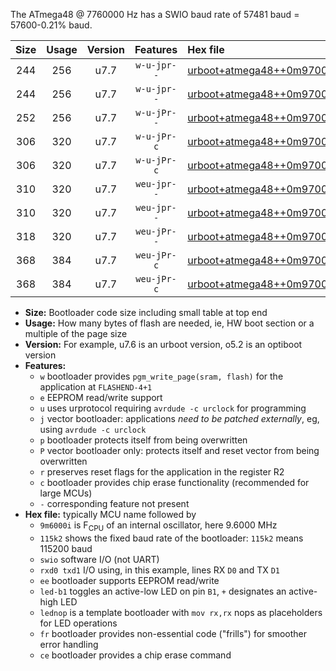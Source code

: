 The ATmega48 @ 7760000 Hz has a SWIO baud rate of 57481 baud = 57600-0.21% baud.

|Size|Usage|Version|Features|Hex file|
|:-:|:-:|:-:|:-:|:--|
|244|256|u7.7|`w-u-jpr--`|[urboot+atmega48++0m9700i++++7k2_swio_rxd0_txd1_led+b5.hex](https://raw.githubusercontent.com/stefanrueger/urboot.hex/main/mcus/atmega48/internal_oscillator/fint++0m9700_Hz/br++++7k2_bps/urboot+atmega48++0m9700i++++7k2_swio_rxd0_txd1_led+b5.hex)|
|244|256|u7.7|`w-u-jpr--`|[urboot+atmega48++0m9700i++++7k2_swio_rxd0_txd1_lednop.hex](https://raw.githubusercontent.com/stefanrueger/urboot.hex/main/mcus/atmega48/internal_oscillator/fint++0m9700_Hz/br++++7k2_bps/urboot+atmega48++0m9700i++++7k2_swio_rxd0_txd1_lednop.hex)|
|252|256|u7.7|`w-u-jPr--`|[urboot+atmega48++0m9700i++++7k2_swio_rxd0_txd1.hex](https://raw.githubusercontent.com/stefanrueger/urboot.hex/main/mcus/atmega48/internal_oscillator/fint++0m9700_Hz/br++++7k2_bps/urboot+atmega48++0m9700i++++7k2_swio_rxd0_txd1.hex)|
|306|320|u7.7|`w-u-jPr-c`|[urboot+atmega48++0m9700i++++7k2_swio_rxd0_txd1_led+b5_fr_ce.hex](https://raw.githubusercontent.com/stefanrueger/urboot.hex/main/mcus/atmega48/internal_oscillator/fint++0m9700_Hz/br++++7k2_bps/urboot+atmega48++0m9700i++++7k2_swio_rxd0_txd1_led+b5_fr_ce.hex)|
|306|320|u7.7|`w-u-jPr-c`|[urboot+atmega48++0m9700i++++7k2_swio_rxd0_txd1_lednop_fr_ce.hex](https://raw.githubusercontent.com/stefanrueger/urboot.hex/main/mcus/atmega48/internal_oscillator/fint++0m9700_Hz/br++++7k2_bps/urboot+atmega48++0m9700i++++7k2_swio_rxd0_txd1_lednop_fr_ce.hex)|
|310|320|u7.7|`weu-jpr--`|[urboot+atmega48++0m9700i++++7k2_swio_rxd0_txd1_ee_led+b5.hex](https://raw.githubusercontent.com/stefanrueger/urboot.hex/main/mcus/atmega48/internal_oscillator/fint++0m9700_Hz/br++++7k2_bps/urboot+atmega48++0m9700i++++7k2_swio_rxd0_txd1_ee_led+b5.hex)|
|310|320|u7.7|`weu-jpr--`|[urboot+atmega48++0m9700i++++7k2_swio_rxd0_txd1_ee_lednop.hex](https://raw.githubusercontent.com/stefanrueger/urboot.hex/main/mcus/atmega48/internal_oscillator/fint++0m9700_Hz/br++++7k2_bps/urboot+atmega48++0m9700i++++7k2_swio_rxd0_txd1_ee_lednop.hex)|
|318|320|u7.7|`weu-jPr--`|[urboot+atmega48++0m9700i++++7k2_swio_rxd0_txd1_ee.hex](https://raw.githubusercontent.com/stefanrueger/urboot.hex/main/mcus/atmega48/internal_oscillator/fint++0m9700_Hz/br++++7k2_bps/urboot+atmega48++0m9700i++++7k2_swio_rxd0_txd1_ee.hex)|
|368|384|u7.7|`weu-jPr-c`|[urboot+atmega48++0m9700i++++7k2_swio_rxd0_txd1_ee_led+b5_fr_ce.hex](https://raw.githubusercontent.com/stefanrueger/urboot.hex/main/mcus/atmega48/internal_oscillator/fint++0m9700_Hz/br++++7k2_bps/urboot+atmega48++0m9700i++++7k2_swio_rxd0_txd1_ee_led+b5_fr_ce.hex)|
|368|384|u7.7|`weu-jPr-c`|[urboot+atmega48++0m9700i++++7k2_swio_rxd0_txd1_ee_lednop_fr_ce.hex](https://raw.githubusercontent.com/stefanrueger/urboot.hex/main/mcus/atmega48/internal_oscillator/fint++0m9700_Hz/br++++7k2_bps/urboot+atmega48++0m9700i++++7k2_swio_rxd0_txd1_ee_lednop_fr_ce.hex)|

- **Size:** Bootloader code size including small table at top end
- **Usage:** How many bytes of flash are needed, ie, HW boot section or a multiple of the page size
- **Version:** For example, u7.6 is an urboot version, o5.2 is an optiboot version
- **Features:**
  + `w` bootloader provides `pgm_write_page(sram, flash)` for the application at `FLASHEND-4+1`
  + `e` EEPROM read/write support
  + `u` uses urprotocol requiring `avrdude -c urclock` for programming
  + `j` vector bootloader: applications *need to be patched externally*, eg, using `avrdude -c urclock`
  + `p` bootloader protects itself from being overwritten
  + `P` vector bootloader only: protects itself and reset vector from being overwritten
  + `r` preserves reset flags for the application in the register R2
  + `c` bootloader provides chip erase functionality (recommended for large MCUs)
  + `-` corresponding feature not present
- **Hex file:** typically MCU name followed by
  + `9m6000i` is F<sub>CPU</sub> of an internal oscillator, here 9.6000 MHz
  + `115k2` shows the fixed baud rate of the bootloader: `115k2` means 115200 baud
  + `swio` software I/O (not UART)
  + `rxd0 txd1` I/O using, in this example, lines RX `D0` and TX `D1`
  + `ee` bootloader supports EEPROM read/write
  + `led-b1` toggles an active-low LED on pin `B1`, `+` designates an active-high LED
  + `lednop` is a template bootloader with `mov rx,rx` nops as placeholders for LED operations
  + `fr` bootloader provides non-essential code ("frills") for smoother error handling
  + `ce` bootloader provides a chip erase command
